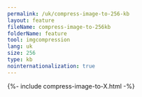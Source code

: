 ```yaml
---
permalink: /uk/compress-image-to-256-kb
layout: feature
fileName: compress-image-to-256kb
folderName: feature
tool: imgcompression
lang: uk
size: 256
type: kb
nointernationalization: true
---
```

{%- include compress-image-to-X.html -%}
      